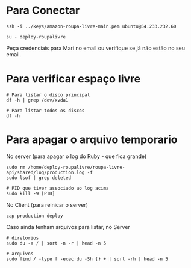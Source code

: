 # Para Conectar #

```
ssh -i ../keys/amazon-roupa-livre-main.pem ubuntu@54.233.232.60
```


```
su - deploy-roupalivre
```

Peça credenciais para Mari no email ou verifique se já não estão no seu email.

# Para verificar espaço livre #

```
# Para listar o disco principal
df -h | grep /dev/xvda1

# Para listar todos os discos
df -h
```

# Para apagar o arquivo temporario #

No server (para apagar o log do Ruby - que fica grande)
```
sudo rm /home/deploy-roupalivre/roupa-livre-api/shared/log/production.log -f
sudo lsof | grep deleted

# PID que tiver associado ao log acima
sudo kill -9 [PID]
```

No Client (para reinicar o server)
```
cap production deploy
```

Caso ainda tenham arquivos para listar, no Server
```
# diretorios
sudo du -a / | sort -n -r | head -n 5

# arquivos
sudo find / -type f -exec du -Sh {} + | sort -rh | head -n 5

```
